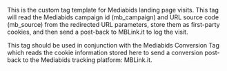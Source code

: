 ﻿This is the custom tag template for Mediabids landing page visits. 
This tag will read the Mediabids campaign id (mb_campaign) and URL source code (mb_source) 
from the redirected URL parameters, store them as first-party cookies, and then send a post-back to MBLink.it to log the visit.

This tag should be used in conjunction with the Mediabids Conversion Tag 
which reads the cookie information stored here to send a conversion post-back to the Mediabids tracking platform: MBLink.it.
